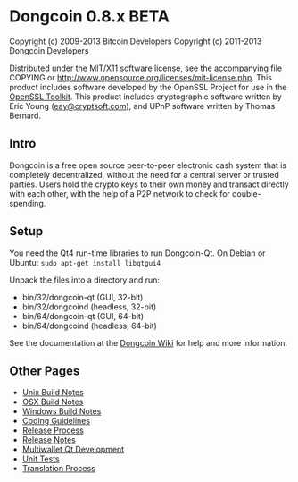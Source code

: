 Dongcoin 0.8.x BETA
====================

Copyright (c) 2009-2013 Bitcoin Developers
Copyright (c) 2011-2013 Dongcoin Developers

Distributed under the MIT/X11 software license, see the accompanying
file COPYING or http://www.opensource.org/licenses/mit-license.php.
This product includes software developed by the OpenSSL Project for use in the [OpenSSL Toolkit](http://www.openssl.org/). This product includes
cryptographic software written by Eric Young ([eay@cryptsoft.com](mailto:eay@cryptsoft.com)), and UPnP software written by Thomas Bernard.


Intro
---------------------
Dongcoin is a free open source peer-to-peer electronic cash system that is
completely decentralized, without the need for a central server or trusted
parties.  Users hold the crypto keys to their own money and transact directly
with each other, with the help of a P2P network to check for double-spending.


Setup
---------------------
You need the Qt4 run-time libraries to run Dongcoin-Qt. On Debian or Ubuntu:
	`sudo apt-get install libqtgui4`

Unpack the files into a directory and run:

- bin/32/dongcoin-qt (GUI, 32-bit)
- bin/32/dongcoind (headless, 32-bit)
- bin/64/dongcoin-qt (GUI, 64-bit)
- bin/64/dongcoind (headless, 64-bit)

See the documentation at the [Dongcoin Wiki](http://dongcoin.info)
for help and more information.


Other Pages
---------------------
- [Unix Build Notes](build-unix.md)
- [OSX Build Notes](build-osx.md)
- [Windows Build Notes](build-msw.md)
- [Coding Guidelines](coding.md)
- [Release Process](release-process.md)
- [Release Notes](release-notes.md)
- [Multiwallet Qt Development](multiwallet-qt.md)
- [Unit Tests](unit-tests.md)
- [Translation Process](translation_process.md)
